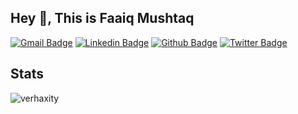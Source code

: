 ## Hey 👋, This is Faaiq Mushtaq
[![Gmail Badge](https://img.shields.io/badge/-faaiqkh124@gmail.com-c14438?style=flat&logo=Gmail&logoColor=white&link=mailto:faaiqkh124@gmail.com)](mailto:faaiqkh124@gmail.com) 
[![Linkedin Badge](https://img.shields.io/badge/-faaiqmushtaq-0072b1?style=flat&logo=Linkedin&logoColor=white&link=https://www.linkedin.com/in/faaiqmushtaq/)](https://www.linkedin.com/in/faaiqmushtaq/) [![Github Badge](https://img.shields.io/badge/-verhaxity-grey?style=flat&logo=github&logoColor=white&link=https://github.com/verhaxity/)](https://www.github.com/verhaxity/) [![Twitter Badge](https://img.shields.io/badge/-generativedata-00acee?style=flat&logo=twitter&logoColor=white&link=https://twitter.com/generativedata/)](https://www.twitter.com/generativedata/) 
## Stats
<p align=left> <img src=https://komarev.com/ghpvc/?username=verhaxity alt=verhaxity /> </p>
